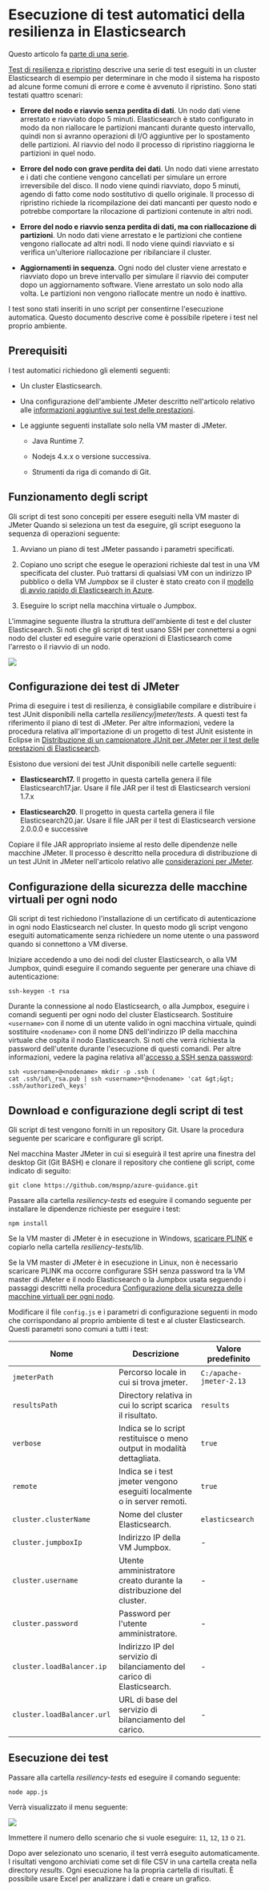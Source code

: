 <properties
   pageTitle="Esecuzione di test automatici della resilienza in Elasticsearch | Microsoft Azure"
   description="Descrizione di come è possibile eseguire i test di resilienza nel proprio ambiente."
   services=""
   documentationCenter="na"
   authors="mabsimms"
   manager="marksou"
   editor=""
   tags=""/>

<tags
   ms.service="guidance"
   ms.devlang="na"
   ms.topic="article"
   ms.tgt_pltfrm="na"
   ms.workload="na"
   ms.date="02/18/2016"
   ms.author="masimms"/>

# Esecuzione di test automatici della resilienza in Elasticsearch

Questo articolo fa [parte di una serie](guidance-elasticsearch.md).

[Test di resilienza e ripristino] descrive una serie di test eseguiti in un cluster Elasticsearch di esempio per determinare in che modo il sistema ha risposto ad alcune forme comuni di errore e come è avvenuto il ripristino. Sono stati testati quattro scenari:

- **Errore del nodo e riavvio senza perdita di dati**. Un nodo dati viene arrestato e riavviato dopo 5 minuti. Elasticsearch è stato configurato in modo da non riallocare le partizioni mancanti durante questo intervallo, quindi non si avranno operazioni di I/O aggiuntive per lo spostamento delle partizioni. Al riavvio del nodo il processo di ripristino riaggiorna le partizioni in quel nodo.

- **Errore del nodo con grave perdita dei dati**. Un nodo dati viene arrestato e i dati che contiene vengono cancellati per simulare un errore irreversibile del disco. Il nodo viene quindi riavviato, dopo 5 minuti, agendo di fatto come nodo sostitutivo di quello originale. Il processo di ripristino richiede la ricompilazione dei dati mancanti per questo nodo e potrebbe comportare la rilocazione di partizioni contenute in altri nodi.

- **Errore del nodo e riavvio senza perdita di dati, ma con riallocazione di partizioni**. Un nodo dati viene arrestato e le partizioni che contiene vengono riallocate ad altri nodi. Il nodo viene quindi riavviato e si verifica un'ulteriore riallocazione per ribilanciare il cluster.

- **Aggiornamenti in sequenza**. Ogni nodo del cluster viene arrestato e riavviato dopo un breve intervallo per simulare il riavvio dei computer dopo un aggiornamento software. Viene arrestato un solo nodo alla volta. Le partizioni non vengono riallocate mentre un nodo è inattivo.

I test sono stati inseriti in uno script per consentirne l'esecuzione automatica. Questo documento descrive come è possibile ripetere i test nel proprio ambiente.

## Prerequisiti

I test automatici richiedono gli elementi seguenti:

- Un cluster Elasticsearch.

- Una configurazione dell'ambiente JMeter descritto nell'articolo relativo alle [informazioni aggiuntive sui test delle prestazioni].

- Le aggiunte seguenti installate solo nella VM master di JMeter.

    - Java Runtime 7.

    - Nodejs 4.x.x o versione successiva.

    - Strumenti da riga di comando di Git.

## Funzionamento degli script

Gli script di test sono concepiti per essere eseguiti nella VM master di JMeter Quando si seleziona un test da eseguire, gli script eseguono la sequenza di operazioni seguente:

1.  Avviano un piano di test JMeter passando i parametri specificati.

2.  Copiano uno script che esegue le operazioni richieste dal test in una VM specificata del cluster. Può trattarsi di qualsiasi VM con un indirizzo IP pubblico o della VM *Jumpbox* se il cluster è stato creato con il [modello di avvio rapido di Elasticsearch in Azure](https://github.com/Azure/azure-quickstart-templates/tree/master/elasticsearch).

3.  Eseguire lo script nella macchina virtuale o Jumpbox.

L'immagine seguente illustra la struttura dell'ambiente di test e del cluster Elasticsearch. Si noti che gli script di test usano SSH per connettersi a ogni nodo del cluster ed eseguire varie operazioni di Elasticsearch come l'arresto o il riavvio di un nodo.

![](./media/guidance-elasticsearch/resilience-testing1.png)

## Configurazione dei test di JMeter

Prima di eseguire i test di resilienza, è consigliabile compilare e distribuire i test JUnit disponibili nella cartella *resiliency/jmeter/tests*. A questi test fa riferimento il piano di test di JMeter. Per altre informazioni, vedere la procedura relativa all'importazione di un progetto di test JUnit esistente in Eclipse in [Distribuzione di un campionatore JUnit per JMeter per il test delle prestazioni di Elasticsearch][].

Esistono due versioni dei test JUnit disponibili nelle cartelle seguenti:

- **Elasticsearch17.** Il progetto in questa cartella genera il file Elasticsearch17.jar. Usare il file JAR per il test di Elasticsearch versioni 1.7.x

- **Elasticsearch20**. Il progetto in questa cartella genera il file Elasticsearch20.jar. Usare il file JAR per il test di Elasticsearch versione 2.0.0.0 e successive

Copiare il file JAR appropriato insieme al resto delle dipendenze nelle macchine JMeter. Il processo è descritto nella procedura di distribuzione di un test JUnit in JMeter nell'articolo relativo alle [considerazioni per JMeter].

## Configurazione della sicurezza delle macchine virtuali per ogni nodo

Gli script di test richiedono l'installazione di un certificato di autenticazione in ogni nodo Elasticsearch nel cluster. In questo modo gli script vengono eseguiti automaticamente senza richiedere un nome utente o una password quando si connettono a VM diverse.

Iniziare accedendo a uno dei nodi del cluster Elasticsearch, o alla VM Jumpbox, quindi eseguire il comando seguente per generare una chiave di autenticazione:

```Shell
ssh-keygen -t rsa
```

Durante la connessione al nodo Elasticsearch, o alla Jumpbox, eseguire i comandi seguenti per ogni nodo del cluster Elasticsearch. Sostituire `<username>` con il nome di un utente valido in ogni macchina virtuale, quindi sostituire `<nodename>` con il nome DNS dell'indirizzo IP della macchina virtuale che ospita il nodo Elasticsearch. Si noti che verrà richiesta la password dell'utente durante l'esecuzione di questi comandi. Per altre informazioni, vedere la pagina relativa all'[accesso a SSH senza password](http://www.linuxproblem.org/art_9.html):

```Shell
ssh <username>@<nodename> mkdir -p .ssh (
cat .ssh/id\_rsa.pub | ssh <username>*@<nodename> 'cat &gt;&gt; .ssh/authorized\_keys'
```

## Download e configurazione degli script di test

Gli script di test vengono forniti in un repository Git. Usare la procedura seguente per scaricare e configurare gli script.

Nel macchina Master JMeter in cui si eseguirà il test aprire una finestra del desktop Git (Git BASH) e clonare il repository che contiene gli script, come indicato di seguito:

```Shell
git clone https://github.com/mspnp/azure-guidance.git
```

Passare alla cartella *resiliency-tests* ed eseguire il comando seguente per installare le dipendenze richieste per eseguire i test:

```Shell
npm install
```

Se la VM master di JMeter è in esecuzione in Windows, [scaricare PLINK](http://the.earth.li/~sgtatham/putty/latest/x86/plink.exe) e copiarlo nella cartella *resiliency-tests/lib*.

Se la VM master di JMeter è in esecuzione in Linux, non è necessario scaricare PLINK ma occorre configurare SSH senza password tra la VM master di JMeter e il nodo Elasticsearch o la Jumpbox usata seguendo i passaggi descritti nella procedura [Configurazione della sicurezza delle macchine virtuali per ogni nodo](#configuring-vm-security-for-each-node).

Modificare il file `config.js` e i parametri di configurazione seguenti in modo che corrispondano al proprio ambiente di test e al cluster Elasticsearch. Questi parametri sono comuni a tutti i test:

| Nome | Descrizione | Valore predefinito |
| ---- | ----------- | ------------- |
| `jmeterPath` | Percorso locale in cui si trova jmeter. | `C:/apache-jmeter-2.13` |
| `resultsPath` | Directory relativa in cui lo script scarica il risultato. | `results` |
| `verbose` | Indica se lo script restituisce o meno output in modalità dettagliata. | `true` |
| `remote` | Indica se i test jmeter vengono eseguiti localmente o in server remoti. | `true` |
| `cluster.clusterName` | Nome del cluster Elasticsearch. | `elasticsearch` |
| `cluster.jumpboxIp` | Indirizzo IP della VM Jumpbox. |-| 
| `cluster.username` | Utente amministratore creato durante la distribuzione del cluster. |-| 
| `cluster.password` | Password per l'utente amministratore. |-| 
| `cluster.loadBalancer.ip` | Indirizzo IP del servizio di bilanciamento del carico di Elasticsearch. |-| 
| `cluster.loadBalancer.url` | URL di base del servizio di bilanciamento del carico. |-|

## Esecuzione dei test

Passare alla cartella *resiliency-tests* ed eseguire il comando seguente:

```Shell
node app.js
```

Verrà visualizzato il menu seguente:

![](./media/guidance-elasticsearch/resilience-testing2.png)

Immettere il numero dello scenario che si vuole eseguire: `11`, `12`, `13` o `21`.

Dopo aver selezionato uno scenario, il test verrà eseguito automaticamente. I risultati vengono archiviati come set di file CSV in una cartella creata nella directory *results*. Ogni esecuzione ha la propria cartella di risultati. È possibile usare Excel per analizzare i dati e creare un grafico.

[Running Elasticsearch on Azure]: guidance-elasticsearch-running-on-azure.md
[Tuning Data Ingestion Performance for Elasticsearch on Azure]: guidance-elasticsearch-tuning-data-ingestion-performance.md
[informazioni aggiuntive sui test delle prestazioni]: guidance-elasticsearch-performance-testing-environment.md
[JMeter guidance]: guidance-elasticsearch-implementing-jmeter.md
[considerazioni per JMeter]: guidance-elasticsearch-deploy-jmeter-junit-sampler.md
[Query aggregation and performance]: guidance-elasticsearch-query-aggregation-performance.md
[Resilience and Recovery]: guidance-elasticsearch-resilience-recovery.md
[Test di resilienza e ripristino]: guidance-elasticsearch-resilience-testing.md
[Distribuzione di un campionatore JUnit per JMeter per il test delle prestazioni di Elasticsearch]: guidance-elasticsearch-deploying-jmeter-junit-sampler.md

<!---HONumber=AcomDC_0224_2016-->
